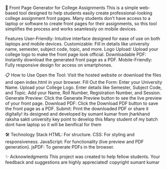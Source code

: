 📝 Front Page Generator for College Assignments
This is a simple web-based tool designed to help students easily create professional-looking college assignment front pages. Many students don’t have access to a laptop or software to create front pages for their assignments, so this tool simplifies the process and works seamlessly on mobile devices.


Features
User-Friendly: Intuitive interface designed for ease of use on both laptops and mobile devices.
Customizable: Fill in details like university name, semester, subject code, topic, and more.
Logo Upload: Upload your college logo to make the front page look official.
Downloadable PDF: Instantly download the generated front page as a PDF.
Mobile-Friendly: Fully responsive design for access on smartphones.



📋 How to Use
Open the Tool: Visit the hosted website or download the files and open index.html in your browser.
Fill Out the Form:
Enter your University Name.
Upload your College Logo.
Enter details like Semester, Subject Code, and Topic.
Add your Name, Roll Number, Registration Number, and Session.
Generate Preview: Click the Generate Preview button to see the live preview of your front page.
Download PDF: Click the Download PDF button to save the front page as a PDF.
Submit: Print the downloaded PDF or share it digitally!
its designed and developed by sumant kumar from jharkhand raksha sakti university 
key point to develop this 
Many student of my batch dont have laptop so it will be benifical for them 




🛠️ Technology Stack
HTML: For structure.
CSS: For styling and responsiveness.
JavaScript: For functionality (live preview and PDF generation).
jsPDF: To generate PDFs in the browser.


✨ Acknowledgments
This project was created to help fellow students. Your feedback and suggestions are highly appreciated!
copyright sumant kumar

